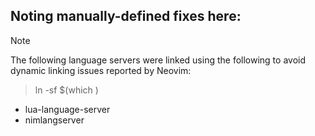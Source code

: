 ## Noting manually-defined fixes here:

> [!NOTE]
> The following language servers were linked using the following to avoid dynamic linking issues reported by Neovim:

> ln -sf $(which <language-server>)  <language-server>

 - lua-language-server
 - nimlangserver
